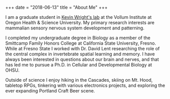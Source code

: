 +++
date = "2018-06-13"
title = "About Me"
+++



I am a graduate student in [Kevin Wright's lab](http://www.ohsu.edu/xd/research/centers-institutes/vollum/faculty/kevin-wright.cfm) at the Vollum Institute at Oregon Health & Science University. My primary research interests are mammalian sensory nervous system development and patterning. 

I completed my undergraduate degree in Biology as a member of the Smittcamp Family Honors College at California State University, Fresno. While at Fresno State I worked with Dr. David Lent researching the role of the central complex in invertebrate spatial learning and memory. I have always been interested in questions about our brain and nerves, and that has led me to pursue a Ph.D. in Cellular and Developmental Biology at OHSU.

Outside of science I enjoy hiking in the Cascades, skiing on Mt. Hood, tabletop RPGs, tinkering with various electronics projects, and exploring the ever expanding Portland Craft Beer scene.